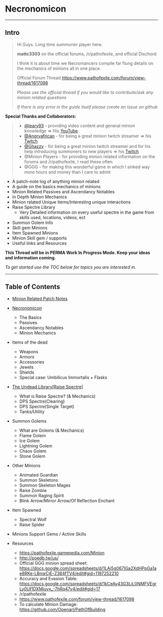 # Necronomicon

---

## Intro

> Hi Guys. Long time summoner player here. 
>
> **mattc3303** on the official forums, /r/pathofexile, and official Dischord
>
> I think it is about time we Necromancers compile far flung details on the mechanics of minions all in one place. 
>
> Official Forum Thread https://www.pathofexile.com/forum/view-thread/1617098
>
> *Please use the official thread if you would like to contribute/ask any minion related questions*
>
> *If there is any error in the guide itself please create an issue on github*

**Special Thanks and Collaborators:**

> - [@leary93](https://www.pathofexile.com/account/view-profile/leary93) - providing video content and general minion knowledge => His [YouTube](https://www.youtube.com/channel/UCfzgUpVcv6wzrs5TwKZaGJQ) 
> - [@Angryafrican](https://www.pathofexile.com/account/view-profile/Angryafrican) - for being a great minion twitch streamer => his [Twitch](https://www.twitch.tv/angryaa)
> - [@Ghazzy](https://www.pathofexile.com/account/view-profile/Ghazzy) - for being a great minion twitch streamer and for his help introducing summoners to new players => his [Twitch](https://www.twitch.tv/ghazzy)
> - @Minion Players - for providing minion related information on the forums and /r/pathofexile, I read these often
> - @GGG - for making this wonderful game in which I sinked way more hours and money than I care to admit

- A patch-note log of anything minion related
- A guide on the basics mechanics of minions
- Minion Related Passives and Ascendancy Notables
- In Depth Minion Mechanics
- Minion related Unique items/Interesting unique interactions
- Raise Spectre Library
  - Very Detailed information on every useful spectre in the game from skills used, locations, videos, ect
- Summon Golem Info
- Skill gem Minions
- Item Spawned Minions
- Minion Skill gem / supports
- Useful links and Resources

**This Thread will be in PERMA Work In Progress Mode. Keep your ideas and information coming.**

*To get started use the TOC below for topics you are interested in.*

---

## Table of Contents

- [Minion Related Patch Notes](https://github.com/Mattc33/Necronomicon/blob/master/patchNotes.md)

- [Necronomicon](https://github.com/Mattc33/Necronomicon/blob/master/Necronomicon.md)

  - The Basics
  - Passives
  - Ascendancy Notables
  - Minion Mechanics

- Items of the dead

  - Weapons
  - Armors
  - Accessories
  - Jewels
  - Shields
  - Special case: Umbilicus Immortalis + Flasks

- [The Undead Library[Raise Spectre]](https://github.com/Mattc33/Necronomicon/blob/master/UndeadLibrary.md)

  - What is Raise Spectre? (& Mechanics)
  - DPS Spectre(Clearing)
  - DPS Spectre(Single Target)
  - Tanks/Utility

- Summon Golems

  - What are Golems (& Mechanics)
  - Flame Golem
  - Ice Golem
  - Lightning Golem
  - Chaos Golem
  - Stone Golem

- Other Minions

  - Animated Guardian
  - Summon Skeletons
  - Summon Skeleton Mages
  - Raise Zombie
  - Summon Raging Spirit
  - Blink Arrow/Mirror Arrow/Of Reflection Enchant

- Item Spawned

  - Spectral Wolf
  - Raise Spider

- Minions Support Gems / Active Skills

- Resources

  - https://pathofexile.gamepedia.com/Minion
  - http://poedb.tw/us/
  - Official GGG minion spread sheet: https://docs.google.com/spreadsheets/d/1LAi5g067lGa2XdHPpGa1ae8RKe-LBnwCjE-Z384fTV4/edit#gid=1197252210
  - Accuracy and Evasion Table: https://docs.google.com/spreadsheets/d/1kCeAy43G3LiL0NMFVEgrLy0Uf1DXMjuyx_-7hRq47y4/edit#gid=17
  - /r/pathofexile
  - https://www.pathofexile.com/forum/view-thread/1617098
  - To calculate Minion Damage: https://github.com/Openarl/PathOfBuilding

  ​

  ​
